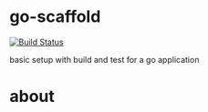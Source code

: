 # go-scaffold
[![Build Status][travis-badge]][travis]

[travis-badge]: https://travis-ci.org/munjeli/go-scaffold.svg?branch=master
[travis]: https://travis-ci.org/munjeli/go-scaffold

basic setup with build and test for a go application

# about
